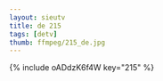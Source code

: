 ```yaml
--- 
layout: sieutv
title: de 215
tags: [detv]
thumb: ffmpeg/215_de.jpg
---
```

{% include oADdzK6f4W key="215" %} 

